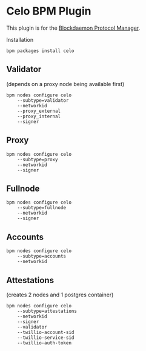 # Celo BPM Plugin

This plugin is for the [Blockdaemon Protocol Manager](https://gitlab.com/Blockdaemon/bpm-cli).

Installation
```
bpm packages install celo
```

## Validator
(depends on a proxy node being available first)

```
bpm nodes configure celo
    --subtype=validator
    --networkid
    --proxy_external
    --proxy_internal
    --signer
```

## Proxy

```
bpm nodes configure celo
    --subtype=proxy
    --networkid
    --signer
```

## Fullnode

```
bpm nodes configure celo
    --subtype=fullnode
    --networkid
    --signer
```

## Accounts

```
bpm nodes configure celo
    --subtype=accounts
    --networkid
```

## Attestations
(creates 2 nodes and 1 postgres container)

```
bpm nodes configure celo
    --subtype=attestations
    --networkid
    --signer
    --validator
    --twillio-account-sid
    --twillio-service-sid
    --twillio-auth-token
```
